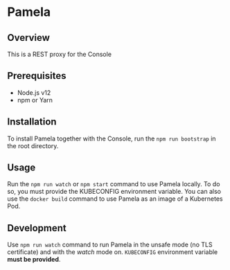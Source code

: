 # Pamela

## Overview

This is a REST proxy for the Console

## Prerequisites

- Node.js v12
- npm or Yarn

## Installation

To install Pamela together with the Console, run the `npm run bootstrap` in the root directory.

## Usage

Run the `npm run watch` or `npm start` command to use Pamela locally. To do so, you must provide the KUBECONFIG environment variable. You can also use the `docker build` command to use Pamela as an image of a Kubernetes Pod.

## Development

Use `npm run watch` command to run Pamela in the unsafe mode (no TLS certificate) and with the _watch_ mode on.
`KUBECONFIG` environment variable **must be provided**.
